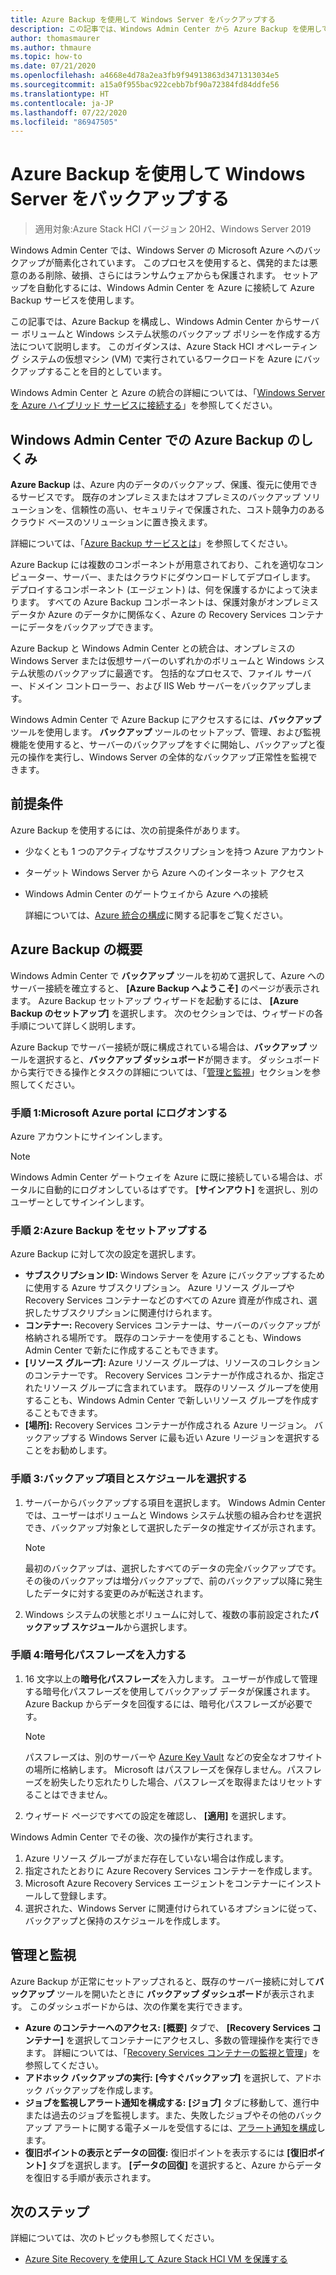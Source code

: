 ```yaml
---
title: Azure Backup を使用して Windows Server をバックアップする
description: この記事では、Windows Admin Center から Azure Backup を使用して Windows Server をバックアップする方法のガイダンスを提供します。
author: thomasmaurer
ms.author: thmaure
ms.topic: how-to
ms.date: 07/21/2020
ms.openlocfilehash: a4668e4d78a2ea3fb9f94913863d3471313034e5
ms.sourcegitcommit: a15a0f955bac922cebb7bf90a72384fd84ddfe56
ms.translationtype: HT
ms.contentlocale: ja-JP
ms.lasthandoff: 07/22/2020
ms.locfileid: "86947505"
---
```

# <a name="use-azure-backup-to-back-up-windows-servers"></a>Azure Backup を使用して Windows Server をバックアップする

>適用対象:Azure Stack HCI バージョン 20H2、Windows Server 2019

Windows Admin Center では、Windows Server の Microsoft Azure へのバックアップが簡素化されています。 このプロセスを使用すると、偶発的または悪意のある削除、破損、さらにはランサムウェアからも保護されます。 セットアップを自動化するには、Windows Admin Center を Azure に接続して Azure Backup サービスを使用します。

この記事では、Azure Backup を構成し、Windows Admin Center からサーバー ボリュームと Windows システム状態のバックアップ ポリシーを作成する方法について説明します。 このガイダンスは、Azure Stack HCI オペレーティング システムの仮想マシン (VM) で実行されているワークロードを Azure にバックアップすることを目的としています。

Windows Admin Center と Azure の統合の詳細については、「[Windows Server を Azure ハイブリッド サービスに接続する](/windows-server/manage/windows-admin-center/azure/)」を参照してください。

## <a name="how-azure-backup-works-with-windows-admin-center"></a>Windows Admin Center での Azure Backup のしくみ
**Azure Backup** は、Azure 内のデータのバックアップ、保護、復元に使用できるサービスです。 既存のオンプレミスまたはオフプレミスのバックアップ ソリューションを、信頼性の高い、セキュリティで保護された、コスト競争力のあるクラウド ベースのソリューションに置き換えます。

詳細については、「[Azure Backup サービスとは](/azure/backup/backup-overview)」を参照してください。

Azure Backup には複数のコンポーネントが用意されており、これを適切なコンピューター、サーバー、またはクラウドにダウンロードしてデプロイします。 デプロイするコンポーネント (エージェント) は、何を保護するかによって決まります。 すべての Azure Backup コンポーネントは、保護対象がオンプレミス データか Azure のデータかに関係なく、Azure の Recovery Services コンテナーにデータをバックアップできます。

Azure Backup と Windows Admin Center との統合は、オンプレミスの Windows Server または仮想サーバーのいずれかのボリュームと Windows システム状態のバックアップに最適です。 包括的なプロセスで、ファイル サーバー、ドメイン コントローラー、および IIS Web サーバーをバックアップします。

Windows Admin Center で Azure Backup にアクセスするには、**バックアップ** ツールを使用します。 **バックアップ** ツールのセットアップ、管理、および監視機能を使用すると、サーバーのバックアップをすぐに開始し、バックアップと復元の操作を実行し、Windows Server の全体的なバックアップ正常性を監視できます。

## <a name="prerequisites"></a>前提条件
Azure Backup を使用するには、次の前提条件があります。
- 少なくとも 1 つのアクティブなサブスクリプションを持つ Azure アカウント
- ターゲット Windows Server から Azure へのインターネット アクセス
- Windows Admin Center のゲートウェイから Azure への接続

    詳細については、[Azure 統合の構成](/windows-server/manage/windows-admin-center/azure/azure-integration)に関する記事をご覧ください。

## <a name="getting-started-with-azure-backup"></a>Azure Backup の概要
Windows Admin Center で **バックアップ** ツールを初めて選択して、Azure へのサーバー接続を確立すると、 **[Azure Backup へようこそ]** のページが表示されます。 Azure Backup セットアップ ウィザードを起動するには、 **[Azure Backup のセットアップ]** を選択します。 次のセクションでは、ウィザードの各手順について詳しく説明します。

Azure Backup でサーバー接続が既に構成されている場合は、**バックアップ** ツールを選択すると、**バックアップ ダッシュボード**が開きます。 ダッシュボードから実行できる操作とタスクの詳細については、「[管理と監視](#management-and-monitoring)」セクションを参照してください。

### <a name="step-1-log-on-to-the-microsoft-azure-portal"></a>手順 1:Microsoft Azure portal にログオンする
Azure アカウントにサインインします。

> [!NOTE]
> Windows Admin Center ゲートウェイを Azure に既に接続している場合は、ポータルに自動的にログオンしているはずです。 **[サインアウト]** を選択し、別のユーザーとしてサインインします。

### <a name="step-2-set-up-azure-backup"></a>手順 2:Azure Backup をセットアップする
Azure Backup に対して次の設定を選択します。
- **サブスクリプション ID:** Windows Server を Azure にバックアップするために使用する Azure サブスクリプション。 Azure リソース グループや Recovery Services コンテナーなどのすべての Azure 資産が作成され、選択したサブスクリプションに関連付けられます。
- **コンテナー:** Recovery Services コンテナーは、サーバーのバックアップが格納される場所です。 既存のコンテナーを使用することも、Windows Admin Center で新たに作成することもできます。  
- **[リソース グループ]:** Azure リソース グループは、リソースのコレクションのコンテナーです。 Recovery Services コンテナーが作成されるか、指定されたリソース グループに含まれています。 既存のリソース グループを使用することも、Windows Admin Center で新しいリソース グループを作成することもできます。
- **[場所]:** Recovery Services コンテナーが作成される Azure リージョン。 バックアップする Windows Server に最も近い Azure リージョンを選択することをお勧めします。

### <a name="step-3-select-backup-items-and-schedule"></a>手順 3:バックアップ項目とスケジュールを選択する
1. サーバーからバックアップする項目を選択します。 Windows Admin Center では、ユーザーはボリュームと Windows システム状態の組み合わせを選択でき、バックアップ対象として選択したデータの推定サイズが示されます。

    > [!NOTE]
    > 最初のバックアップは、選択したすべてのデータの完全バックアップです。 その後のバックアップは増分バックアップで、前のバックアップ以降に発生したデータに対する変更のみが転送されます。

1. Windows システムの状態とボリュームに対して、複数の事前設定された**バックアップ スケジュール**から選択します。

### <a name="step-4-enter-an-encryption-passphrase"></a>手順 4:暗号化パスフレーズを入力する
1. 16 文字以上の**暗号化パスフレーズ**を入力します。 ユーザーが作成して管理する暗号化パスフレーズを使用してバックアップ データが保護されます。 Azure Backup からデータを回復するには、暗号化パスフレーズが必要です。

    > [!NOTE]
    > パスフレーズは、別のサーバーや [Azure Key Vault](/azure/key-vault/quick-create-portal) などの安全なオフサイトの場所に格納します。 Microsoft はパスフレーズを保存しません。パスフレーズを紛失したり忘れたりした場合、パスフレーズを取得またはリセットすることはできません。

1. ウィザード ページですべての設定を確認し、 **[適用]** を選択します。

Windows Admin Center でその後、次の操作が実行されます。
1. Azure リソース グループがまだ存在していない場合は作成します。
1. 指定されたとおりに Azure Recovery Services コンテナーを作成します。
1. Microsoft Azure Recovery Services エージェントをコンテナーにインストールして登録します。
1. 選択された、Windows Server に関連付けられているオプションに従って、バックアップと保持のスケジュールを作成します。

## <a name="management-and-monitoring"></a>管理と監視
Azure Backup が正常にセットアップされると、既存のサーバー接続に対して**バックアップ** ツールを開いたときに **バックアップ ダッシュボード**が表示されます。 このダッシュボードからは、次の作業を実行できます。
- **Azure のコンテナーへのアクセス:** **[概要]** タブで、 **[Recovery Services コンテナー]** を選択してコンテナーにアクセスし、多数の管理操作を実行できます。 詳細については、「[Recovery Services コンテナーの監視と管理](/azure/backup/backup-azure-manage-windows-server)」を参照してください。
- **アドホック バックアップの実行:** **[今すぐバックアップ]** を選択して、アドホック バックアップを作成します。 
- **ジョブを監視しアラート通知を構成する:** **[ジョブ]** タブに移動して、進行中または過去のジョブを監視します。また、失敗したジョブやその他のバックアップ アラートに関する電子メールを受信するには、[アラート通知を構成](/azure/backup/backup-azure-manage-windows-server#configuring-notifications-for-alerts)します。
- **復旧ポイントの表示とデータの回復:** 復旧ポイントを表示するには **[復旧ポイント]** タブを選択します。 **[データの回復]** を選択すると、Azure からデータを復旧する手順が表示されます。

## <a name="next-steps"></a>次のステップ
詳細については、次のトピックも参照してください。
- [Azure Site Recovery を使用して Azure Stack HCI VM を保護する](./azure-site-recovery.md)
